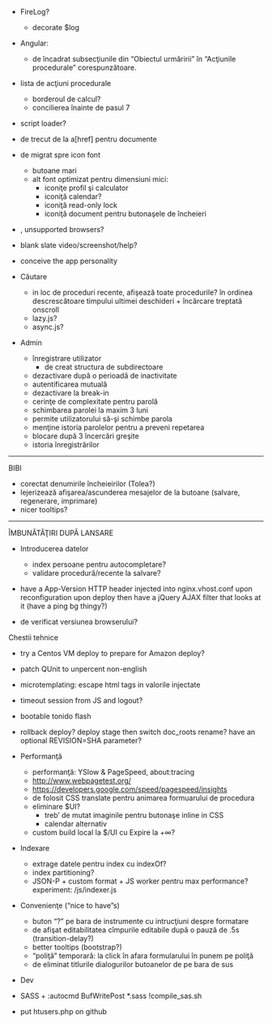 - FireLog?
  - decorate $log

- Angular:
  - de încadrat subsecţiunile din “Obiectul urmăririi”
    în “Acţiunile procedurale” corespunzătoare.

- lista de acţiuni procedurale
  - borderoul de calcul?
  - concilierea înainte de pasul 7

- script loader?
- de trecut de la a[href] pentru documente

- de migrat spre icon font
  - butoane mari
  - alt font optimizat pentru dimensiuni mici:
    - iconiţe profil şi calculator
    - iconiţă calendar?
    - iconiţă read-only lock
    - iconiţă document pentru butonaşele de încheieri

- <noscript>, unsupported browsers?
- blank slate video/screenshot/help?
- conceive the app personality

- Căutare
  - in loc de proceduri recente, afişează toate procedurile?
    în ordinea descrescătoare timpului ultimei deschideri + încărcare treptată onscroll
  - lazy.js?
  - async.js?

- Admin
  - înregistrare utilizator
    - de creat structura de subdirectoare
  - dezactivare după o perioadă de inactivitate
  - autentificarea mutuală
  - dezactivare la break-in
  - cerinţe de complexitate pentru parolă
  - schimbarea parolei la maxim 3 luni
  - permite utilizatorului să-şi schimbe parola
  - menţine istoria parolelor pentru a preveni repetarea
  - blocare după 3 încercări greşite
  - istoria înregistrărilor

----------------------------------------------------------------------------------------------------
BIBI

- corectat denumirile încheieirilor (Tolea?)
- lejerizează afişarea/ascunderea mesajelor de la butoane (salvare, regenerare, imprimare)
- nicer tooltips?

----------------------------------------------------------------------------------------------------

ÎMBUNĂTĂŢIRI DUPĂ LANSARE

- Introducerea datelor
  - index persoane pentru autocompletare?
  - validare procedură/recente la salvare?
 
- have a App-Version HTTP header injected into nginx.vhost.conf upon reconfiguration upon deploy then have a
  jQuery AJAX filter that looks at it (have a ping bg thingy?)
- de verificat versiunea browserului?

Chestii tehnice
  - try a Centos VM deploy to prepare for Amazon deploy?
  - patch QUnit to unpercent non-english
  - microtemplating: escape html tags in valorile injectate
  - timeout session from JS and logout?
  - bootable tonido flash
  - rollback deploy? deploy stage then switch doc_roots rename? have an optional REVISION=SHA parameter?

- Performanţă
  - performanţă: YSlow & PageSpeed, about:tracing
  - http://www.webpagetest.org/
  - https://developers.google.com/speed/pagespeed/insights
  - de folosit CSS translate pentru animarea formuarului de procedura
  - eliminare $UI?
    - treb’ de mutat imaginile pentru butonaşe inline in CSS
    - calendar alternativ
  - custom build local la $/UI cu Expire la +∞?

- Indexare
  - extrage datele pentru index cu indexOf?
  - index partitioning?
  - JSON-P + custom format + JS worker pentru max performance? experiment: /js/indexer.js

- Convenienţe (“nice to have”s)
  - buton “?” pe bara de instrumente cu intrucţiuni despre formatare
  - de afişat editabilitatea cîmpurile editabile după o pauză de .5s (transition-delay?)
  - better tooltips (bootstrap?)
  - “poliţă” temporară: la click în afara formularului în punem pe poliţă
  - de eliminat titlurile dialogurilor butoanelor de pe bara de sus

- Dev
 - SASS + :autocmd BufWritePost *.sass !compile_sas.sh <afile>

- put htusers.php on github

